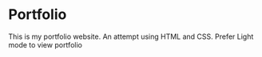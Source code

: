 # Portfolio
This is my portfolio website. An attempt using HTML and CSS. Prefer Light mode to view portfolio
